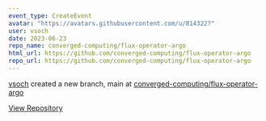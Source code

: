 ```yaml
---
event_type: CreateEvent
avatar: "https://avatars.githubusercontent.com/u/814322?"
user: vsoch
date: 2023-06-23
repo_name: converged-computing/flux-operator-argo
html_url: https://github.com/converged-computing/flux-operator-argo
repo_url: https://github.com/converged-computing/flux-operator-argo
---
```


<a href='https://github.com/vsoch' target='_blank'>vsoch</a> created a new branch, main at <a href='https://github.com/converged-computing/flux-operator-argo' target='_blank'>converged-computing/flux-operator-argo</a>

<a href='https://github.com/converged-computing/flux-operator-argo' target='_blank'>View Repository</a>